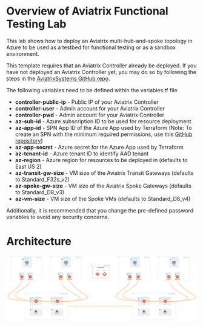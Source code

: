 # Overview of Aviatrix Functional Testing Lab 
This lab shows how to deploy an Aviatrix multi-hub-and-spoke topology in Azure to be used as a testbed for functional testing or as a sandbox environment. 

This template requires that an Aviatrix Controller already be deployed. If you have not deployed an Aviatrix Controller yet, you may do so by following the steps in the [AviatrixSystems GitHub repo](https://github.com/AviatrixSystems/terraform-aviatrix-azure-controller). 

The following variables need to be defined within the variables.tf file

- **controller-public-ip** - Public IP of your Aviatrix Controller
- **controller-user** - Admin account for your Aviatrix Controller
- **controller-pwd** - Admin account for your Aviatrix Controller
- **az-sub-id** - Azure subscription ID to be used for resource deployment
- **az-app-id** - SPN App ID of the Azure App used by Terraform (Note: To create an SPN with the minimum required permissions, use this [GitHub repository](https://github.com/AviatrixSystems/terraform-aviatrix-azure-controller/tree/master/modules/aviatrix_controller_azure))
- **az-app-secret** - Azure secret for the Azure App used by Terraform
- **az-tenant-id** - Azure tenant ID to identify AAD tenant
- **az-region** - Azure region for resources to be deployed in (defaults to East US 2)
- **az-transit-gw-size** - VM size of the Aviatrix Transit Gateways (defaults to Standard_F32s_v2)
- **az-spoke-gw-size** - VM size of the Aviatrix Spoke Gateways (defaults to Standard_D8_v3)
- **az-vm-size** - VM size of the Spoke VMs (defaults to Standard_D8_v4)

Additionally, it is recommended that you change the pre-defined password variables to avoid any security concerns. 

# Architecture

![Reference Architecture](https://raw.githubusercontent.com/Emanuel-Sifuentes/AviatrixLabs/main/Perf%20Test/Virtual%20Functional%20Testing.png)